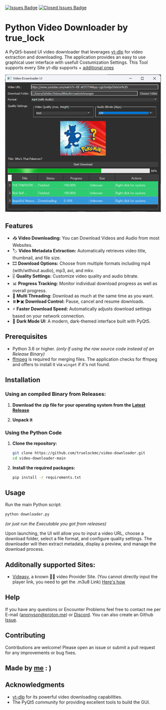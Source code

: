 [![Issues Badge](https://img.shields.io/github/issues/truelockmc/video-downloader?style=for-the-badge)](https://github.com/truelockmc/video-downloader/issues)
[![Closed Issues Badge](https://img.shields.io/github/issues-closed/truelockmc/video-downloader?color=%238256d0&style=for-the-badge)](https://github.com/truelockmc/video-downloader/issues?q=is%3Aissue+is%3Aclosed)<br>

# Python Video Downloader by true_lock

A PyQt5-based UI video downloader that leverages [yt-dlp](https://github.com/yt-dlp/yt-dlp) for video extraction and downloading. The application provides an easy to use graphical user interface with usefull Costumization Settings.
This Tool supports every Site yt-dlp supports + [additional ones](https://github.com/truelockmc/video-downloader/blob/main/README.md#additonally-supported-sites)

![Look at the UI :)](screenshots/ui.png)

## Features

- 📥 **Video Downloading:** You can Download Videos and Audio from most Websites.  
- 🏷️ **Video Metadata Extraction:** Automatically retrieves video title, thumbnail, and file size.  
- 🎞️ **Download Options:** Choose from multiple formats including mp4 (with/without audio), mp3, avi, and mkv.  
- 🎚️ **Quality Settings:** Customize video quality and audio bitrate.  
- 📊 **Progress Tracking:** Monitor individual download progress as well as overall progress.  
- 🔗 **Multi Threading:** Download as much at the same time as you want.  
- ⏸️▶️✖️ **Download Control:** Pause, cancel and resume downloads.  
- ⚡ **Faster Download Speed:** Automatically adjusts download settings based on your network connection.
- 🌙 **Dark Mode UI:** A modern, dark-themed interface built with PyQt5.

## Prerequisites

- Python 3.6 or higher. _(only if using the raw source code instead of an Release Binary)_
- [ffmpeg](https://ffmpeg.org/) is required for merging files. The application checks for ffmpeg and offers to install it via `winget` if it's not found.

## Installation

### Using an compiled Binary from Releases:
1. **Download the zip file for your operating system from the [Latest Release](https://github.com/truelockmc/video-downloader/releases/latest)**

2. **Unpack it**

### Using the Python Code 
1. **Clone the repository:**
   ```bash
   git clone https://github.com/truelockmc/video-downloader.git
   cd video-downloader-main
   ```

2. **Install the required packages:**
   ```bash
   pip install -r requirements.txt
   ```

## Usage

Run the main Python script:
```bash
python downloader.py
```
_(or just run the Executable you got from releases)_

Upon launching, the UI will allow you to input a video URL, choose a download folder, select a file format, and configure quality settings. The downloader will then extract metadata, display a preview, and manage the download process.

## Additonally supported Sites:
- [Videasy](https://www.videasy.net/player), a known 🏴‍☠️ video Provider Site. (You cannot directly input the player link, you need to get the .m3u8 Link) [Here's how](https://github.com/truelockmc/video-downloader/blob/main/videasy.md)


## Help

If you have any questions or Encounter Problems feel free to contact me per E-mail (anonyson@proton.me) or [Discord](https://discord.com/invite/wDESTYeZy9).
You can also create an Github [Issue](https://github.com/truelockmc/video-downloader/issues/new).

## Contributing

Contributions are welcome! Please open an issue or submit a pull request for any improvements or bug fixes.

## Made by [me](https://github.com/truelockmc) : )

## Acknowledgments

- [yt-dlp](https://github.com/yt-dlp/yt-dlp) for its powerful video downloading capabilities.
- The PyQt5 community for providing excellent tools to build the GUI.
